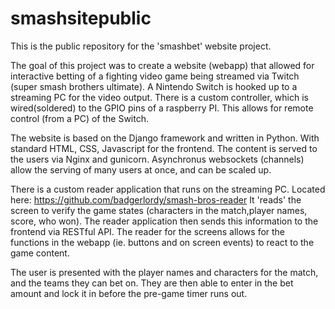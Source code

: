 # smashsitepublic

This is the public repository for the 'smashbet' website project.

The goal of this project was to create a website (webapp) that allowed for interactive betting of a fighting video game being streamed via Twitch (super smash brothers ultimate).
A Nintendo Switch is hooked up to a streaming PC for the video output. There is a custom controller, which is wired(soldered) to the GPIO pins of a raspberry PI. This allows for remote control (from a PC) of the Switch.

The website is based on the Django framework and written in Python. With standard HTML, CSS, Javascript for the frontend.
The content is served to the users via Nginx and gunicorn. Asynchronus websockets (channels) allow the serving of many users at once, and can be scaled up.

There is a custom reader application that runs on the streaming PC. Located here: https://github.com/badgerlordy/smash-bros-reader
It 'reads' the screen to verify the game states (characters in the match,player names, score, who won). The reader application then sends this information to the frontend via RESTful API. The reader for the screens allows for the functions in the webapp (ie. buttons and on screen events) to react to the game content.

The user is presented with the player names and characters for the match, and the teams they can bet on. They are then able to enter in the bet amount and lock it in before the pre-game timer runs out. 

